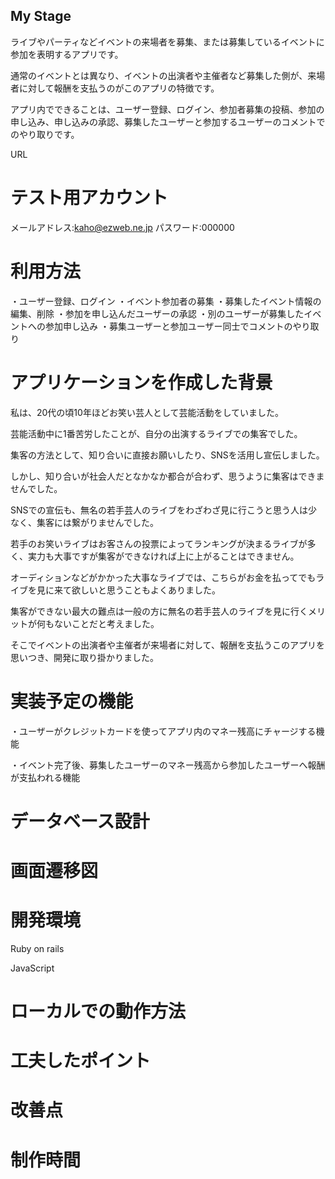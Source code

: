 ## My Stage

ライブやパーティなどイベントの来場者を募集、または募集しているイベントに参加を表明するアプリです。

通常のイベントとは異なり、イベントの出演者や主催者など募集した側が、来場者に対して報酬を支払うのがこのアプリの特徴です。

アプリ内でできることは、ユーザー登録、ログイン、参加者募集の投稿、参加の申し込み、申し込みの承認、募集したユーザーと参加するユーザーのコメントでのやり取りです。

URL

# テスト用アカウント  
メールアドレス:kaho@ezweb.ne.jp
パスワード:000000

# 利用方法

・ユーザー登録、ログイン
・イベント参加者の募集
・募集したイベント情報の編集、削除
・参加を申し込んだユーザーの承認
・別のユーザーが募集したイベントへの参加申し込み
・募集ユーザーと参加ユーザー同士でコメントのやり取り

# アプリケーションを作成した背景

私は、20代の頃10年ほどお笑い芸人として芸能活動をしていました。

芸能活動中に1番苦労したことが、自分の出演するライブでの集客でした。

集客の方法として、知り合いに直接お願いしたり、SNSを活用し宣伝しました。

しかし、知り合いが社会人だとなかなか都合が合わず、思うように集客はできませんでした。

SNSでの宣伝も、無名の若手芸人のライブをわざわざ見に行こうと思う人は少なく、集客には繋がりませんでした。

若手のお笑いライブはお客さんの投票によってランキングが決まるライブが多く、実力も大事ですが集客ができなければ上に上がることはできません。

オーディションなどがかかった大事なライブでは、こちらがお金を払ってでもライブを見に来て欲しいと思うこともよくありました。

集客ができない最大の難点は一般の方に無名の若手芸人のライブを見に行くメリットが何もないことだと考えました。

そこでイベントの出演者や主催者が来場者に対して、報酬を支払うこのアプリを思いつき、開発に取り掛かりました。

# 実装予定の機能

・ユーザーがクレジットカードを使ってアプリ内のマネー残高にチャージする機能

・イベント完了後、募集したユーザーのマネー残高から参加したユーザーへ報酬が支払われる機能

# データベース設計

# 画面遷移図

# 開発環境

Ruby on rails

JavaScript

# ローカルでの動作方法

# 工夫したポイント

# 改善点

# 制作時間
 